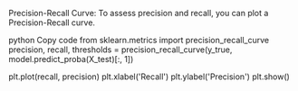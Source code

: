 Precision-Recall Curve:
To assess precision and recall, you can plot a Precision-Recall curve.

python
Copy code
from sklearn.metrics import precision_recall_curve
precision, recall, thresholds = precision_recall_curve(y_true, model.predict_proba(X_test)[:, 1])

plt.plot(recall, precision)
plt.xlabel('Recall')
plt.ylabel('Precision')
plt.show()

<!---
6382801957/6382801957 is a ✨ special ✨ repository because its `README.md` (this file) appears on your GitHub profile.
You can click the Preview link to take a look at your changes.
--->
